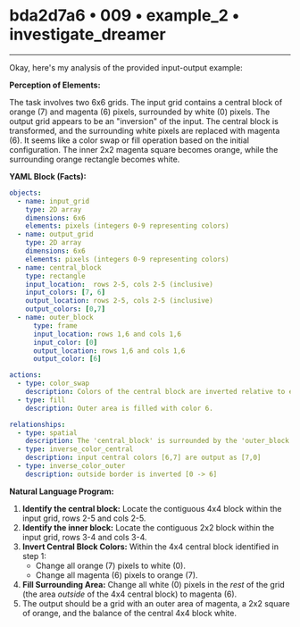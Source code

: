 # bda2d7a6 • 009 • example_2 • investigate_dreamer

---
Okay, here's my analysis of the provided input-output example:

**Perception of Elements:**

The task involves two 6x6 grids. The input grid contains a central block of orange (7) and magenta (6) pixels, surrounded by white (0) pixels. The output grid appears to be an "inversion" of the input.  The central block is transformed, and the surrounding white pixels are replaced with magenta (6). It seems like a color swap or fill operation based on the initial configuration. The inner 2x2 magenta square becomes orange, while the surrounding orange rectangle becomes white.

**YAML Block (Facts):**



```yaml
objects:
  - name: input_grid
    type: 2D array
    dimensions: 6x6
    elements: pixels (integers 0-9 representing colors)
  - name: output_grid
    type: 2D array
    dimensions: 6x6
    elements: pixels (integers 0-9 representing colors)
  - name: central_block
    type: rectangle
    input_location:  rows 2-5, cols 2-5 (inclusive)
    input_colors: [7, 6]
    output_location: rows 2-5, cols 2-5 (inclusive)
    output_colors: [0,7]
  - name: outer_block
      type: frame
      input_location: rows 1,6 and cols 1,6
      input_color: [0]
      output_location: rows 1,6 and cols 1,6
      output_color: [6]

actions:
  - type: color_swap
    description: Colors of the central block are inverted relative to each other.
  - type: fill
    description: Outer area is filled with color 6.

relationships:
  - type: spatial
    description: The 'central_block' is surrounded by the 'outer_block'
  - type: inverse_color_central
    description: input central colors [6,7] are output as [7,0]
  - type: inverse_color_outer
    description: outside border is inverted [0 -> 6]
```



**Natural Language Program:**

1.  **Identify the central block:**  Locate the contiguous 4x4 block within the input grid, rows 2-5 and cols 2-5.
2. **Identify the inner block:** Locate the contiguous 2x2 block within the input grid, rows 3-4 and cols 3-4.
3.  **Invert Central Block Colors:** Within the 4x4 central block identified in step 1:
    *   Change all orange (7) pixels to white (0).
    *   Change all magenta (6) pixels to orange (7).
4.  **Fill Surrounding Area:** Change all white (0) pixels in the *rest* of the grid (the area *outside* of the 4x4 central block) to magenta (6).
5. The output should be a grid with an outer area of magenta, a 2x2 square of orange, and the balance of the central 4x4 block white.


